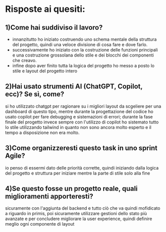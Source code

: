 # Risposte ai quesiti:

## 1)Come hai suddiviso il lavoro?

 - innanzitutto ho iniziato costruendo uno schema mentale della struttura del progetto, quindi una veloce divisione di cosa fare e dove farlo.
 - successivamente ho iniziato con la costruzione delle funzioni principali e una costruzione grossolana dello stile e dei blocchi dei componenti che creavo.
 - infine dopo aver finito tutta la logica del progetto ho messo a posto lo stile e layout del progetto intero

## 2)Hai usato strumenti AI (ChatGPT, Copilot, ecc)? Se sì, come?
si ho utilizzato chatgpt per ragionare su i migliori layout da scgeliere per una dashboard di questo tipo, mentre durante la progettazione del codice ho usato copilot per fare debugging e sistemazioni di errori; durante la fase finale del progetto invece sempre con l'utilizzo di copilot ho sistemato tutto lo stile utilizzando tailwind in quanto non sono ancora molto esperto e il tempo a disposizione non era molto.

## 3)Come organizzeresti questo task in uno sprint Agile?
io penso di essermi dato delle priorità corrette, quindi iniziando dalla logica del progetto e struttura per iniziare mentre la parte di stile solo alla fine

## 4)Se questo fosse un progetto reale, quali miglioramenti apporteresti?
sicuramente con l'aggiunta del backend e tutto ciò che va quindi mofidicato a riguardo in primis, poi sicuramente utilizzare gestioni dello stato più avanzate e per concludere migliorare la user experience, quindi definire meglio ogni componente di layout